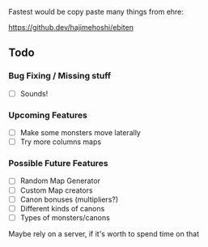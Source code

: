 Fastest would be copy paste many things from ehre:


https://github.dev/hajimehoshi/ebiten


## Todo 

### Bug Fixing / Missing stuff

- [ ] Sounds!

### Upcoming Features

- [ ] Make some monsters move laterally
- [ ] Try more columns maps

### Possible Future Features

- [ ] Random Map Generator
- [ ] Custom Map creators
- [ ] Canon bonuses (multipliers?)
- [ ] Different kinds of canons
- [ ] Types of monsters/canons

Maybe rely on a server, if it's worth to spend time on that
